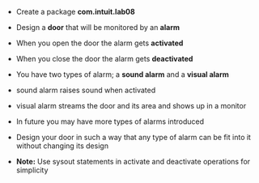 * Create a package __com.intuit.lab08__

* Design a __door__ that will be monitored by an __alarm__
* When you open the door the alarm gets __activated__
* When you close the door the alarm gets __deactivated__
* You have two types of alarm; a __sound alarm__ and a __visual alarm__
* sound alarm raises sound when activated
* visual alarm streams the door and its area and shows up in a monitor
* In future you may have more types of alarms introduced
* Design your door in such a way that any type of alarm can be fit into it without changing its design

* __Note:__ Use sysout statements in activate and deactivate operations for simplicity
